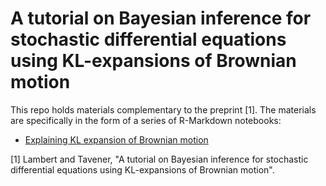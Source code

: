 # A tutorial on Bayesian inference for stochastic differential equations using KL-expansions of Brownian motion
This repo holds materials complementary to the preprint [1]. The materials are specifically in the form of a series of R-Markdown notebooks:

- [Explaining KL expansion of Brownian motion](src/kl_expansion_brownian_motion.Rmd)


[1] Lambert and Tavener, "A tutorial on Bayesian inference for stochastic differential equations using KL-expansions of Brownian motion".
